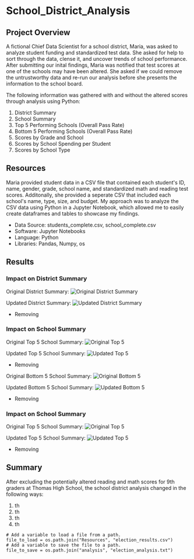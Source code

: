 # School_District_Analysis

## Project Overview
A fictional Chief Data Scientist for a school district, Maria, was asked to analyze student funding and standardized test data. She asked for help to sort through the data, clense it, and uncover trends of school performance. After submitting our inital findings, Maria was notified that test scores at one of the schools may have been altered. She asked if we could remove the untrustworthy data and re-run our analysis before she presents the information to the school board.

The following information was gathered with and without the altered scores through analysis using Python: 

1. District Summary
2. School Summary
3. Top 5 Performing Schools (Overall Pass Rate)
5. Bottom 5 Performing Schools (Overall Pass Rate)
6. Scores by Grade and School
7. Scores by School Spending per Student
8. Scores by School Type

## Resources
Maria provided student data in a CSV file that contained each student's ID, name, gender, grade, school name, and standardized math and reading test scores. Additonally, she provided a seperate CSV that included each school's name, type, size, and budget. My approach was to analyze the CSV data using Python in a Jupyter Notebook, which allowed me to easily create dataframes and tables to showcase my findings. 
- Data Source: students_complete.csv, school_complete.csv
- Software: Jupyter Notebooks
- Language: Python
- Libraries: Pandas, Numpy, os


## Results

### Impact on District Summary
Original District Summary: 
![Original District Summary](../main/Resources/district_sum_1.png)

Updated District Summary:
![Updated District Summary](../main/Resources/district_sum_2.png)

- Removing 

### Impact on School Summary
Original Top 5 School Summary: 
![Original Top 5](../main/Resources/school_top_1.png)

Updated Top 5 School Summary:
![Updated Top 5](../main/Resources/school_top_2.png)

- Removing 

Original Bottom 5 School Summary: 
![Original Bottom 5](../main/Resources/school_bottom_1.png)

Updated Bottom 5 School Summary:
![Updated Bottom 5](../main/Resources/school_bottom_2.png)

- Removing 

### Impact on School Summary
Original Top 5 School Summary: 
![Original Top 5](../main/Resources/school_top_1.png)

Updated Top 5 School Summary:
![Updated Top 5](../main/Resources/school_top_2.png)

- Removing 


## Summary
After excluding the potentially altered reading and math scores for 9th graders at Thomas High School, the school district analysis changed in the following ways: 
1. th 
2. th
3. th
4. th




```
# Add a variable to load a file from a path.
file_to_load = os.path.join("Resources", "election_results.csv")
# Add a variable to save the file to a path.
file_to_save = os.path.join("analysis", "election_analysis.txt")
```
